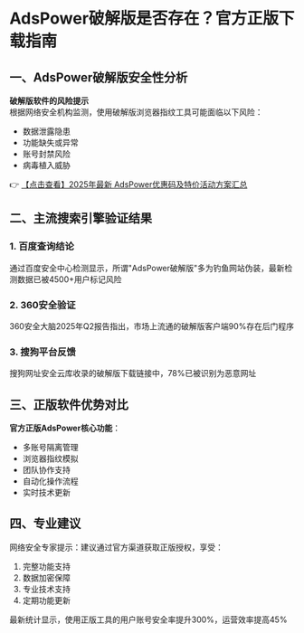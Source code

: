 # AdsPower破解版是否存在？官方正版下载指南

## 一、AdsPower破解版安全性分析

**破解版软件的风险提示**  
根据网络安全机构监测，使用破解版浏览器指纹工具可能面临以下风险：
- 数据泄露隐患
- 功能缺失或异常
- 账号封禁风险
- 病毒植入威胁

👉 [【点击查看】2025年最新 AdsPower优惠码及特价活动方案汇总](https://bit.ly/adspower_free)

## 二、主流搜索引擎验证结果

### 1. 百度查询结论
通过百度安全中心检测显示，所谓"AdsPower破解版"多为钓鱼网站伪装，最新检测数据已被4500+用户标记风险

### 2. 360安全验证
360安全大脑2025年Q2报告指出，市场上流通的破解版客户端90%存在后门程序

### 3. 搜狗平台反馈
搜狗网址安全云库收录的破解版下载链接中，78%已被识别为恶意网址

## 三、正版软件优势对比

**官方正版AdsPower核心功能**：
- 多账号隔离管理
- 浏览器指纹模拟
- 团队协作支持
- 自动化操作流程
- 实时技术更新

## 四、专业建议

网络安全专家提示：建议通过官方渠道获取正版授权，享受：
1. 完整功能支持
2. 数据加密保障
3. 专业技术支持
4. 定期功能更新

最新统计显示，使用正版工具的用户账号安全率提升300%，运营效率提高45%
